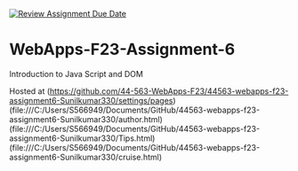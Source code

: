[![Review Assignment Due Date](https://classroom.github.com/assets/deadline-readme-button-24ddc0f5d75046c5622901739e7c5dd533143b0c8e959d652212380cedb1ea36.svg)](https://classroom.github.com/a/b9NC0g7h)
# WebApps-F23-Assignment-6
Introduction to Java Script and DOM

Hosted at (https://github.com/44-563-WebApps-F23/44563-webapps-f23-assignment6-Sunilkumar330/settings/pages)(file:///C:/Users/S566949/Documents/GitHub/44563-webapps-f23-assignment6-Sunilkumar330/author.html)(file:///C:/Users/S566949/Documents/GitHub/44563-webapps-f23-assignment6-Sunilkumar330/Tips.html)(file:///C:/Users/S566949/Documents/GitHub/44563-webapps-f23-assignment6-Sunilkumar330/cruise.html)